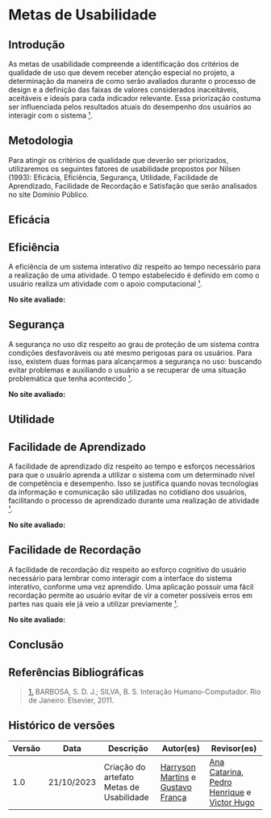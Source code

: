 # Metas de Usabilidade

## Introdução

As metas de usabilidade compreende a identificação dos critérios de qualidade de uso que devem receber atenção especial no projeto, a determinação da maneira de como serão avaliados durante o processo de design e a definição das faixas de valores considerados inaceitáveis, aceitáveis e ideais para cada indicador relevante. Essa priorização costuma ser influenciada pelos resultados atuais do desempenho dos usuários ao interagir com o sistema <a id="anchor_1" href="#FRM1">¹</a>.

## Metodologia

Para atingir os critérios de qualidade que deverão ser priorizados, utilizaremos os seguintes fatores de usabilidade propostos por Nilsen (1993): Eficácia, Eficiência, Segurança, Utilidade, Facilidade de Aprendizado, Facilidade de Recordação e Satisfação que serão analisados no site Domínio Público.

## Eficácia

## Eficiência

A eficiência de um sistema interativo diz respeito ao tempo necessário para a realização de uma atividade. O tempo estabelecido é definido em como o usuário realiza um atividade com o apoio computacional <a id="anchor_1" href="#FRM1">¹</a>.

**No site avaliado:**

## Segurança 
A segurança no uso diz respeito ao grau de proteção de um sistema contra condições desfavoráveis ou até mesmo perigosas para os usuários. Para isso, existem duas formas para alcançarmos a segurança no uso: buscando evitar problemas e auxiliando o usuário a se recuperar de uma situação problemática que tenha acontecido <a id="anchor_1" href="#FRM1">¹</a>.

**No site avaliado:**

## Utilidade

## Facilidade de Aprendizado
A facilidade de aprendizado diz respeito ao tempo e esforços necessários para que o usuário aprenda a utilizar o sistema com um determinado nível de competência e desempenho. Isso se justifica quando novas tecnologias da informação e comunicação são utilizadas no cotidiano dos usuários, facilitando o processo de aprendizado durante uma realização de atividade  <a id="anchor_1" href="#FRM1">¹</a>. 

**No site avaliado:**

## Facilidade de Recordação

A facilidade de recordação diz respeito ao esforço cognitivo do usuário necessário para 
lembrar como interagir com a interface do sistema interativo, conforme uma vez aprendido. Uma aplicação possuir uma fácil recordação permite ao usuário evitar de vir a cometer possíveis erros em partes nas quais ele já veio a utilizar previamente <a id="anchor_1" href="#FRM1">¹</a>. 

**No site avaliado:**


## Conclusão



## Referências Bibliográficas

> <a id="FRM3" href="#anchor_1">1.</a> BARBOSA, S. D. J.; SILVA, B. S. Interação Humano-Computador. Rio de Janeiro: Elsevier, 2011.
>

## Histórico de versões

| Versão | Data       | Descrição                 | Autor(es)                                                                                              | Revisor(es)                                                                                                                                     |
| ------ | ---------- | ------------------------- | ------------------------------------------------------------------------------------------------------ | ----------------------------------------------------------------------------------------------------------------------------------------------- |
| 1.0    | 21/10/2023 | Criação do artefato Metas de Usabilidade | [Harryson Martins](https://github.com/harry-cmartin) e [Gustavo França](https://github.com/gustavofbs) | [Ana Catarina](https://github.com/an4catarina), [Pedro Henrique](https://github.com/pedro-hsf) e [Victor Hugo](https://github.com/ViictorHugoo) |

